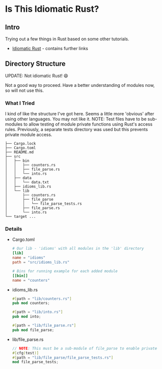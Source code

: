# Is This Idiomatic Rust?

## Intro

Trying out a few things in Rust based on some other tutorials.

- [Idiomatic Rust](https://fettblog.eu/slides/idiomatic-rust) - contains further links

## Directory Structure

UPDATE: Not idiomatic Rust! 😄

Not a good way to proceed. Have a better understanding of modules now, so will not use this.

### What I Tried

I kind of like the structure I've got here. Seems a little more 'obvious' after using other languages. You may not like it.
NOTE: Test files have to be sub-modules to allow testing of module private functions using Rust's access rules.
      Previously, a separate tests directory was used but this prevents private module access.

    ├── Cargo.lock
    ├── Cargo.toml
    ├── README.md
    ├── src
    │   ├── bin
    │   │   ├── counters.rs
    │   │   ├── file_parse.rs
    │   │   └── into.rs
    │   ├── data
    │   │   └── data.txt
    │   ├── idioms_lib.rs
    │   └── lib
    │       ├── counters.rs
    │       ├── file_parse
    │       │   └── file_parse_tests.rs
    │       ├── file_parse.rs
    │       └── into.rs
    └── target ...

### Details

- Cargo.toml

    ```toml
    # Our lib - 'idioms' with all modules in the 'lib' directory
    [lib]
    name = "idioms"
    path = "src/idioms_lib.rs"

    # Bins for running example for each added module
    [[bin]]
    name = "counters"
    ```

- idioms_lib.rs

    ```rust
    #[path = "lib/counters.rs"]
    pub mod counters;

    #[path = "lib/into.rs"]
    pub mod into;

    #[path = "lib/file_parse.rs"]
    pub mod file_parse;
    ```

- lib/file_parse.rs
    ```rust
    // NOTE: This must be a sub-module of file_parse to enable private function testing!
    #[cfg(test)]
    #[path = "lib/file_parse/file_parse_tests.rs"]
    mod file_parse_tests;
    ```
